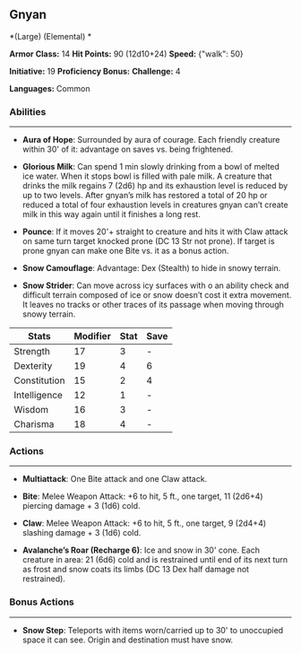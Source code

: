 ## Gnyan
*(Large) (Elemental) *

**Armor Class:** 14
**Hit Points:** 90 (12d10+24)
**Speed:** {"walk": 50}

**Initiative:** 19
**Proficiency Bonus:**
**Challenge:** 4

**Languages:** Common

### Abilities
 --- 
- **Aura of Hope**: Surrounded by aura of courage. Each friendly creature within 30' of it: advantage on saves vs. being frightened.

- **Glorious Milk**: Can spend 1 min slowly drinking from a bowl of melted ice water. When it stops bowl is filled with pale milk. A creature that drinks the milk regains 7 (2d6) hp and its exhaustion level is reduced by up to two levels. After gnyan’s milk has restored a total of 20 hp or reduced a total of four exhaustion levels in creatures gnyan can’t create milk in this way again until it finishes a long rest.

- **Pounce**: If it moves 20'+ straight to creature and hits it with Claw attack on same turn target knocked prone (DC 13 Str not prone). If target is prone gnyan can make one Bite vs. it as a bonus action.

- **Snow Camouflage**: Advantage: Dex (Stealth) to hide in snowy terrain.

- **Snow Strider**: Can move across icy surfaces with o an ability check and difficult terrain composed of ice or snow doesn’t cost it extra movement. It leaves no tracks or other traces of its passage when moving through snowy terrain.



| Stats | Modifier | Stat | Save
| ---- | ---- | ---- | ---- |
| Strength | 17 | 3 | - |
| Dexterity | 19 | 4 | 6 |
| Constitution | 15 | 2 | 4 |
| Intelligence | 12 | 1 | - |
| Wisdom | 16 | 3 | - |
| Charisma | 18 | 4 | - |

### Actions
 --- 
- **Multiattack**: One Bite attack and one Claw attack.

- **Bite**: Melee Weapon Attack: +6 to hit, 5 ft., one target, 11 (2d6+4) piercing damage + 3 (1d6) cold.

- **Claw**: Melee Weapon Attack: +6 to hit, 5 ft., one target, 9 (2d4+4) slashing damage + 3 (1d6) cold.

- **Avalanche’s Roar (Recharge 6)**: Ice and snow in 30' cone. Each creature in area: 21 (6d6) cold and is restrained until end of its next turn as frost and snow coats its limbs (DC 13 Dex half damage not restrained).

### Bonus Actions
 --- 
- **Snow Step**: Teleports with items worn/carried up to 30' to unoccupied space it can see. Origin and destination must have snow.

